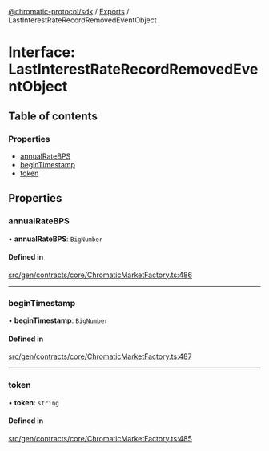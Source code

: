 [@chromatic-protocol/sdk](../README.md) / [Exports](../modules.md) / LastInterestRateRecordRemovedEventObject

# Interface: LastInterestRateRecordRemovedEventObject

## Table of contents

### Properties

- [annualRateBPS](LastInterestRateRecordRemovedEventObject.md#annualratebps)
- [beginTimestamp](LastInterestRateRecordRemovedEventObject.md#begintimestamp)
- [token](LastInterestRateRecordRemovedEventObject.md#token)

## Properties

### annualRateBPS

• **annualRateBPS**: `BigNumber`

#### Defined in

[src/gen/contracts/core/ChromaticMarketFactory.ts:486](https://github.com/chromatic-protocol/sdk/blob/f027fff/src/gen/contracts/core/ChromaticMarketFactory.ts#L486)

___

### beginTimestamp

• **beginTimestamp**: `BigNumber`

#### Defined in

[src/gen/contracts/core/ChromaticMarketFactory.ts:487](https://github.com/chromatic-protocol/sdk/blob/f027fff/src/gen/contracts/core/ChromaticMarketFactory.ts#L487)

___

### token

• **token**: `string`

#### Defined in

[src/gen/contracts/core/ChromaticMarketFactory.ts:485](https://github.com/chromatic-protocol/sdk/blob/f027fff/src/gen/contracts/core/ChromaticMarketFactory.ts#L485)
